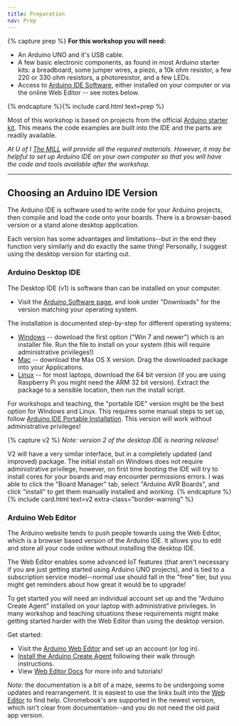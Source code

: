```yaml
---
title: Preparation
nav: Prep
---
```


{% capture prep %}
**For this workshop you will need:**

- An Arduino UNO and it's USB cable.
- A few basic electronic components, as found in most Arduino starter kits: a breadboard, some jumper wires, a piezo, a 10k ohm resistor, a few 220 or 330 ohm resistors, a photoresistor, and a few LEDs.
- Access to [Arduino IDE Software](https://www.arduino.cc/en/software), either installed on your computer or via the online Web Editor -- see notes below.

{% endcapture %}{% include card.html text=prep %}

Most of this workshop is based on projects from the official [Arduino starter kit](https://store-usa.arduino.cc/products/arduino-starter-kit-multi-language?selectedStore=us).
This means the code examples are built into the IDE and the parts are readily available.

*At U of I [The MILL](http://mill.lib.uidaho.edu/) will provide all the required materials. However, it may be helpful to set up Arduino IDE on your own computer so that you will have the code and tools available after the workshop.*

------------

## Choosing an Arduino IDE Version

The Arduino IDE is software used to write code for your Arduino projects, then compile and load the code onto your boards.
There is a browser-based version or a stand alone desktop application.

Each version has some advantages and limitations--but in the end they function very similarly and do exactly the same thing!
Personally, I suggest using the desktop version for starting out.

### Arduino Desktop IDE

The Desktop IDE (v1) is software than can be installed on your computer.

- Visit the [Arduino Software page](https://www.arduino.cc/en/software), and look under "Downloads" for the version matching your operating system.

The installation is documented step-by-step for different operating systems:

- [Windows](https://docs.arduino.cc/software/ide-v1/tutorials/Windows) -- download the first option ("Win 7 and newer") which is an installer file. Run the file to install on your system (this will require administrative privileges!)
- [Mac](https://docs.arduino.cc/software/ide-v1/tutorials/macOS) -- download the Max OS X version. Drag the downloaded package into your Applications.
- [Linux](https://docs.arduino.cc/software/ide-v1/tutorials/Linux) -- for most laptops, download the 64 bit version (if you are using Raspberry Pi you might need the ARM 32 bit version). Extract the package to a sensible location, then run the install script.

For workshops and teaching, the "portable IDE" version might be the best option for Windows and Linux.
This requires some manual steps to set up, follow [Arduino IDE Portable Installation](https://docs.arduino.cc/software/ide-v1/tutorials/PortableIDE).
This version will work without administrative privileges!

{% capture v2 %}
*Note: version 2 of the desktop IDE is nearing release!*

V2 will have a very similar interface, but in a completely updated (and improved) package.
The initial install on Windows does not require administrative privilege, however, on first time booting the IDE will try to install cores for your boards and may encounter permissions errors. 
I was able to click the "Board Manager" tab, select "Arduino AVR Boards", and click "install" to get them manually installed and working.
{% endcapture %}{% include card.html text=v2 extra-class="border-warning" %}

### Arduino Web Editor 

The Arduino website tends to push people towards using the Web Editor, which is a browser based version of the Arduino IDE. 
It allows you to edit and store all your code online without installing the desktop IDE.

The Web Editor enables some advanced IoT features (that aren't necessary if you are just getting started using Arduino UNO projects), and is tied to a subscription service model--normal use should fall in the "free" tier, but you might get reminders about how great it would be to upgrade! 

To get started you will need an individual account set up and the "Arduino Create Agent" installed on your laptop with administrative privileges.
In many workshop and teaching situations these requirements might make getting started harder with the Web Editor than using the desktop version.

Get started:

- Visit the [Arduino Web Editor](https://create.arduino.cc/editor) and set up an account (or log in).
- [Install the Arduino Create Agent](https://create.arduino.cc/getting-started/plugin/welcome) following their walk through instructions.
- View [Web Editor Docs](https://docs.arduino.cc/cloud/web-editor/tutorials/getting-started/getting-started-web-editor) for more info and tutorials!

*Note:* the documentation is a bit of a maze, seems to be undergoing some updates and rearrangement. 
It is easiest to use the links built into the [Web Editor](https://create.arduino.cc/editor) to find help.
Chromebook's are supported in the newest version, which isn't clear from documentation--and you do not need the old paid app version.
